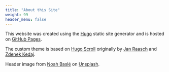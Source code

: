 ```yaml
---
title: "About this Site"
weight: 99
header_menu: false
---
```


This website was created using the [Hugo](https://gohugo.io/) static site generator and is hosted on [GitHub Pages](https://pages.github.com/).

The custom theme is based on [Hugo Scroll](https://themes.gohugo.io/themes/hugo-scroll/) originally by [Jan Raasch](https://www.janraasch.com/) and [Zdenek Kedaj](https://github.com/zjedi).

Header image from [Noah Baslé](https://unsplash.com/photos/purple-lavender-field-overlooking-mountains-during-daytime-Txjvtscb6Fo) on [Unsplash](https://unsplash.com/).

